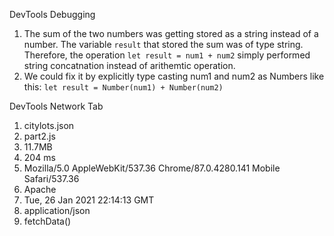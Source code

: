 DevTools Debugging
1) The sum of the two numbers was getting stored as a string instead of a number. The variable `result` that stored the sum was of type string. Therefore, the operation `let result = num1 + num2` simply performed string concatnation instead of arithemtic operation. 
2) We could fix it by explicitly type casting num1 and num2 as Numbers like this: `let result = Number(num1) + Number(num2)`   

DevTools Network Tab
1) citylots.json
2) part2.js
3) 11.7MB
4) 204 ms
5) Mozilla/5.0 AppleWebKit/537.36 Chrome/87.0.4280.141 Mobile Safari/537.36
6) Apache
7) Tue, 26 Jan 2021 22:14:13 GMT
8) application/json
9) fetchData()